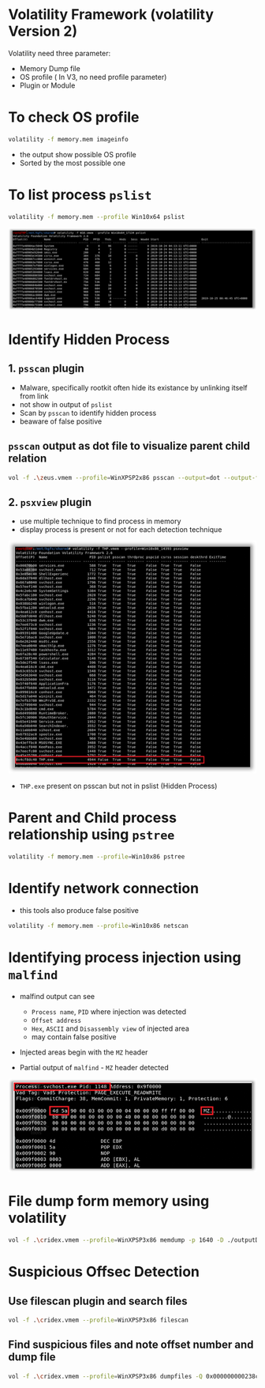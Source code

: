 # Volatility Framework (volatility Version 2)

Volatility need three parameter:
- Memory Dump file
- OS profile ( In V3,  no need profile parameter)
- Plugin or Module


# To check OS profile

```bash
volatility -f memory.mem imageinfo
```
- the output show possible OS profile
- Sorted by the most possible one

# To list process `pslist`

```bash
volatility -f memory.mem --profile Win10x64 pslist
```

![pslist](./images/image.png)


# Identify Hidden Process


## 1. `psscan` plugin 

- Malware, specifically rootkit often hide its existance by unlinking itself from link
- not show in output of `pslist`
- Scan by `psscan` to identify hidden process
- beaware of false positive

## `psscan` output as dot file to visualize parent child relation 

```bash
vol -f .\zeus.vmem --profile=WinXPSP2x86 psscan --output=dot --output-file=zeus.dot
```



## 2. `psxview` plugin

- use multiple technique to find process in memory
- display process is present or not for each detection technique

![psxview](./images/image-1.png)

- `THP.exe` present on psscan but not in pslist (Hidden Process)

# Parent and Child process relationship using `pstree`

```bash
volatility -f memory.mem --profile=Win10x86 pstree
```

# Identify network connection 

- this tools also produce false positive

```bash
volatility -f memory.mem --profile=Win10x86 netscan

```

# Identifying process injection using `malfind`

- malfind output can see
    - `Process name`, `PID` where injection was detected
    - `Offset address`
    - `Hex`, `ASCII` and `Disassembly view` of injected area
    - may contain false positive

- Injected areas begin with the `MZ` header
- Partial output of `malfind` - `MZ` header detected

![malfind](./images/image-2.png)

# File dump form memory using volatility

```bash
vol -f .\cridex.vmem --profile=WinXPSP3x86 memdump -p 1640 -D ./outputDir
```

# Suspicious Offsec  Detection

## Use filescan plugin and search files

```bash
vol -f .\cridex.vmem --profile=WinXPSP3x86 filescan
```
## Find suspicious files and note offset number and dump file 

```bash
vol -f .\cridex.vmem --profile=WinXPSP3x86 dumpfiles -Q 0x000000000238c778 -D ./outputDir
```

